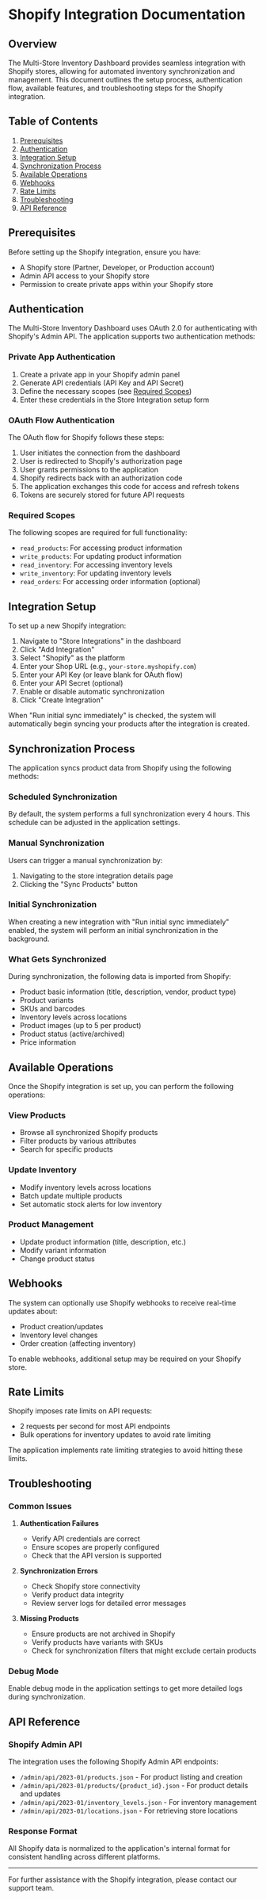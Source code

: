 # Shopify Integration Documentation

## Overview

The Multi-Store Inventory Dashboard provides seamless integration with Shopify stores, allowing for automated inventory synchronization and management. This document outlines the setup process, authentication flow, available features, and troubleshooting steps for the Shopify integration.

## Table of Contents

1. [Prerequisites](#prerequisites)
2. [Authentication](#authentication)
3. [Integration Setup](#integration-setup)
4. [Synchronization Process](#synchronization-process)
5. [Available Operations](#available-operations)
6. [Webhooks](#webhooks)
7. [Rate Limits](#rate-limits)
8. [Troubleshooting](#troubleshooting)
9. [API Reference](#api-reference)

## Prerequisites

Before setting up the Shopify integration, ensure you have:

- A Shopify store (Partner, Developer, or Production account)
- Admin API access to your Shopify store
- Permission to create private apps within your Shopify store

## Authentication

The Multi-Store Inventory Dashboard uses OAuth 2.0 for authenticating with Shopify's Admin API. The application supports two authentication methods:

### Private App Authentication

1. Create a private app in your Shopify admin panel
2. Generate API credentials (API Key and API Secret)
3. Define the necessary scopes (see [Required Scopes](#required-scopes))
4. Enter these credentials in the Store Integration setup form

### OAuth Flow Authentication

The OAuth flow for Shopify follows these steps:

1. User initiates the connection from the dashboard
2. User is redirected to Shopify's authorization page
3. User grants permissions to the application
4. Shopify redirects back with an authorization code
5. The application exchanges this code for access and refresh tokens
6. Tokens are securely stored for future API requests

### Required Scopes

The following scopes are required for full functionality:

- `read_products`: For accessing product information
- `write_products`: For updating product information
- `read_inventory`: For accessing inventory levels
- `write_inventory`: For updating inventory levels
- `read_orders`: For accessing order information (optional)

## Integration Setup

To set up a new Shopify integration:

1. Navigate to "Store Integrations" in the dashboard
2. Click "Add Integration"
3. Select "Shopify" as the platform
4. Enter your Shop URL (e.g., `your-store.myshopify.com`)
5. Enter your API Key (or leave blank for OAuth flow)
6. Enter your API Secret (optional)
7. Enable or disable automatic synchronization
8. Click "Create Integration"

When "Run initial sync immediately" is checked, the system will automatically begin syncing your products after the integration is created.

## Synchronization Process

The application syncs product data from Shopify using the following methods:

### Scheduled Synchronization

By default, the system performs a full synchronization every 4 hours. This schedule can be adjusted in the application settings.

### Manual Synchronization

Users can trigger a manual synchronization by:
1. Navigating to the store integration details page
2. Clicking the "Sync Products" button

### Initial Synchronization

When creating a new integration with "Run initial sync immediately" enabled, the system will perform an initial synchronization in the background.

### What Gets Synchronized

During synchronization, the following data is imported from Shopify:

- Product basic information (title, description, vendor, product type)
- Product variants
- SKUs and barcodes
- Inventory levels across locations
- Product images (up to 5 per product)
- Product status (active/archived)
- Price information

## Available Operations

Once the Shopify integration is set up, you can perform the following operations:

### View Products

- Browse all synchronized Shopify products
- Filter products by various attributes
- Search for specific products

### Update Inventory

- Modify inventory levels across locations
- Batch update multiple products
- Set automatic stock alerts for low inventory

### Product Management

- Update product information (title, description, etc.)
- Modify variant information
- Change product status

## Webhooks

The system can optionally use Shopify webhooks to receive real-time updates about:

- Product creation/updates
- Inventory level changes
- Order creation (affecting inventory)

To enable webhooks, additional setup may be required on your Shopify store.

## Rate Limits

Shopify imposes rate limits on API requests:

- 2 requests per second for most API endpoints
- Bulk operations for inventory updates to avoid rate limiting

The application implements rate limiting strategies to avoid hitting these limits.

## Troubleshooting

### Common Issues

1. **Authentication Failures**
   - Verify API credentials are correct
   - Ensure scopes are properly configured
   - Check that the API version is supported

2. **Synchronization Errors**
   - Check Shopify store connectivity
   - Verify product data integrity
   - Review server logs for detailed error messages

3. **Missing Products**
   - Ensure products are not archived in Shopify
   - Verify products have variants with SKUs
   - Check for synchronization filters that might exclude certain products

### Debug Mode

Enable debug mode in the application settings to get more detailed logs during synchronization.

## API Reference

### Shopify Admin API

The integration uses the following Shopify Admin API endpoints:

- `/admin/api/2023-01/products.json` - For product listing and creation
- `/admin/api/2023-01/products/{product_id}.json` - For product details and updates
- `/admin/api/2023-01/inventory_levels.json` - For inventory management
- `/admin/api/2023-01/locations.json` - For retrieving store locations

### Response Format

All Shopify data is normalized to the application's internal format for consistent handling across different platforms.

---

For further assistance with the Shopify integration, please contact our support team.
